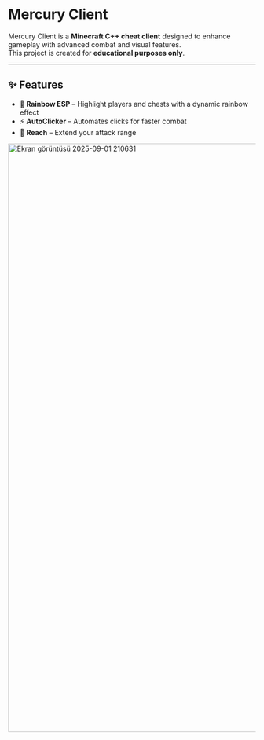 # Mercury Client

Mercury Client is a **Minecraft C++ cheat client** designed to enhance gameplay with advanced combat and visual features.  
This project is created for **educational purposes only**.

---

## ✨ Features
- 🌈 **Rainbow ESP** – Highlight players and chests with a dynamic rainbow effect  
- ⚡ **AutoClicker** – Automates clicks for faster combat  
- 📏 **Reach** – Extend your attack range  
<img width="1919" height="1199" alt="Ekran görüntüsü 2025-09-01 210631" src="https://github.com/user-attachments/assets/cb16a6cc-7251-40a3-aa88-fbbd4a77f169" />
